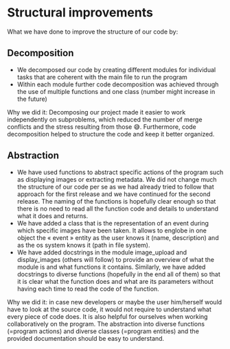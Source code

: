 # Structural improvements 


What we have done to improve the structure of our code by:

## Decomposition
- We decomposed our code by creating different modules for individual tasks that are coherent with the main file to run the program
- Within each module further code decomposition was achieved through the use of multiple functions and one class (number might increase in the future) 

Why we did it: 
Decomposing our project made it easier to work independently on subproblems, which reduced the number of merge conflicts and the stress resulting from those :sweat_smile:. Furthermore, code decomposition helped to structure the code and keep it better organized.

## Abstraction
- We have used functions to abstract specific actions of the program such as displaying images or extracting metadata. We did not change much the structure of our code per se as we had already tried to follow that approach for the first release and we have continued for the second release. The naming of the functions is hopefully clear enough so that there is no need to read all the function code and details to understand what it does and returns. 
- We have added a class that is the representation of an event during which specific images have been taken. It allows to englobe in one object the « event » entity as the user knows it (name, description) and as the os system knows it (path in file system).
- We have added docstrings in the module image_upload and display_images (others will follow) to provide an overview of what the module is and what functions it contains. Similarly, we have added docstrings to diverse functions (hopefully in the end all of them) so that it is clear what the function does and what are its parameters without having each time to read the code of the function.

Why we did it: in case new developers or maybe the user him/herself would have to look at the source code, it would not require to understand what every piece of code does. It is also helpful for ourselves when working collaboratively on the program. The abstraction into diverse functions (=program actions) and diverse classes (=program entities) and the provided documentation should be easy to understand.
